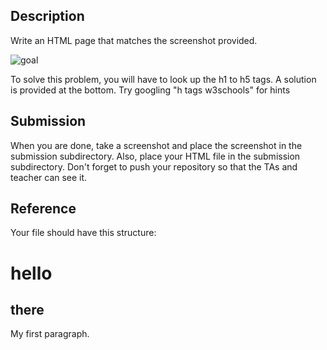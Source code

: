 ## Description
Write an HTML page that matches the screenshot provided.

![goal](screenshot.png)


To solve this problem, you will have to look up the h1 to h5 tags. A solution is provided at the bottom. Try googling "h tags w3schools" for hints

## Submission
When you are done, take a screenshot and place the screenshot in the submission subdirectory. Also, place your HTML file in the submission subdirectory. Don't forget to push your repository so that the TAs and teacher can see it.


## Reference

Your file should have this structure:

<!DOCTYPE html>
<html>
<body>

<h1>hello</h1>
<h2>there </h2>

<p>My first paragraph.</p>

</body>
</html>
